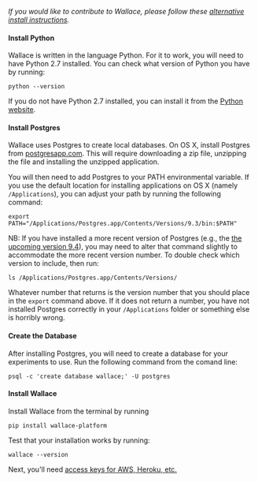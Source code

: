 *If you would like to contribute to Wallace, please follow these [alternative install instructions](Developing-Wallace-(setup-guide).md).*

#### Install Python

Wallace is written in the language Python. For it to work, you will need to have Python 2.7 installed. You can check what version of Python you have by running:
```
python --version
```
If you do not have Python 2.7 installed, you can install it from the [Python website](https://www.python.org/downloads/). 

#### Install Postgres

Wallace uses Postgres to create local databases. On OS X, install Postgres from [postgresapp.com](http://postgresapp.com). This will require downloading a zip file, unzipping the file and installing the unzipped application. 

You will then need to add Postgres to your PATH environmental variable. If you use the default location for installing applications on OS X (namely `/Applications`), you can adjust your path by running the following command:
```
export PATH="/Applications/Postgres.app/Contents/Versions/9.3/bin:$PATH"
```
NB: If you have installed a more recent version of Postgres (e.g., the [the upcoming version 9.4](https://github.com/PostgresApp/PostgresApp/releases/tag/9.4rc1)), you may need to alter that command slightly to accommodate the more recent version number. To double check which version to include, then run:    
```
ls /Applications/Postgres.app/Contents/Versions/
```
Whatever number that returns is the version number that you should place in the `export` command above. If it does not return a number, you have not installed Postgres correctly in your `/Applications` folder or something else is horribly wrong.

#### Create the Database

After installing Postgres, you will need to create a database for your experiments to use. Run the following command from the comand line:

```
psql -c 'create database wallace;' -U postgres
```

#### Install Wallace

Install Wallace from the terminal by running
```
pip install wallace-platform
```

Test that your installation works by running:

```
wallace --version
```

Next, you'll need [access keys for AWS, Heroku, etc.](AWS-etc-keys.md)
